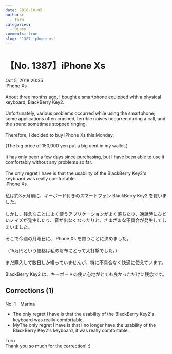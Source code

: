 ```yaml
---
date: 2018-10-05
authors:
  - toru
categories:
  - Diary
comments: true
slug: "1387_iphone-xs"
---
```


# 【No. 1387】iPhone Xs
<div class="date">Oct 5, 2018 20:35</div>
<div id="post"><div id="body_show_ori">
iPhone Xs<br/><br/>About three months ago, I bought a smartphone equipped with a physical keyboard, BlackBerry Key2.<br/><br/>Unfortunately, various problems occurred while using the smartphone; some applications often crashed, terrible noises occurred during a call, and the sound sometimes stopped ringing.<br/><br/>Therefore, I decided to buy iPhone Xs this Monday.<br/><br/>(The big price of 150,000 yen put a big dent in my wallet.)<br/><br/>It has only been a few days since purchasing, but I have been able to use it comfortably without any problems so far.<br/><br/>The only regret I have is that the usability of the BlackBerry Key2's keyboard was really comfortable.
</div></div>

<!-- more -->

<div id="post_ja"><div id="body_show_mo">
iPhone Xs<br/><br/>私は約3ヶ月前に、キーボード付きのスマートフォン BlackBerry Key2 を買いました。<br/><br/>しかし、残念なことによく使うアプリケーションがよく落ちたり、通話時にひどいノイズが発生したり、音が出なくなったりと、さまざまな不具合が発生してしまいました。<br/><br/>そこで今週の月曜日に、iPhone Xs を買うことに決めました。<br/><br/>（15万円という価格は私の財布にとって大打撃でした。）<br/><br/>まだ購入して数日しか経っていませんが、特に不具合なく快適に使えています。<br/><br/>BlackBerry Key2 は、キーボードの使い心地がとても良かっただけに残念です。
</div></div>

## Corrections (1)
<div id="block"><div class="first_name"> No. 1　<span class="just_name">Marina</span></div><div id="block2">
<ul class="correction_field">
<li class="incorrect">The only regret I have is that the usability of the BlackBerry Key2's keyboard was really comfortable.</li>
<li class="corrected correct">
<span class="f_red">My</span><span class="f_gray"><span class="sline">The</span></span> only regret <span class="f_gray"><span class="sline">I have </span></span>is that <span class="f_red">I no longer have </span>the usability of the BlackBerry Key2's keyboard<span class="f_red">,</span> <span class="f_red">it </span>was really comfortable.
</li>
</ul>
</div><div class="name"><span class="just_name">Toru</span><br>
Thank you so much for the correction! :)
</div>
</div>
